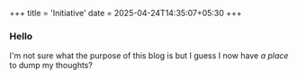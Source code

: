 +++
title = 'Initiative'
date = 2025-04-24T14:35:07+05:30
+++

### Hello

I'm not sure what the purpose of this blog is but I guess I now have *a place* to dump my thoughts?
